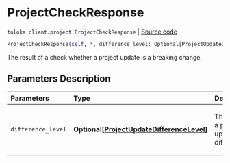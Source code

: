 # ProjectCheckResponse
`toloka.client.project.ProjectCheckResponse` | [Source code](https://github.com/Toloka/toloka-kit/blob/v1.2.2/src/client/project/__init__.py#L275)

```python
ProjectCheckResponse(self, *, difference_level: Optional[ProjectUpdateDifferenceLevel] = None)
```

The result of a check whether a project update is a breaking change.

## Parameters Description

| Parameters | Type | Description |
| :----------| :----| :-----------|
`difference_level`|**Optional\[[ProjectUpdateDifferenceLevel](toloka.client.project.ProjectUpdateDifferenceLevel.md)\]**|<p>The level of a project update difference.</p>
